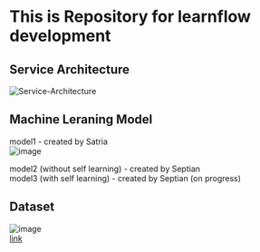 # This is Repository for learnflow development <br />

## Service Architecture <br />
![Service-Architecture](https://github.com/Nivv16/learnflow/assets/142441929/2ea2c136-c73f-403b-a1cf-1ac98529a3f8)


## Machine Leraning Model
model1 - created by Satria <br />
![image](https://github.com/Nivv16/learnflow/assets/142441929/67fd565b-c780-41d9-b510-bab22bf6fa34)

model2 (without self learning) - created by Septian <br />
model3 (with self learning) - created by Septian (on progress) <br />


## Dataset
![image](https://github.com/Nivv16/learnflow/assets/142441929/3058c1b6-0293-466e-a345-b896c059614d)  <br />
[link](https://drive.google.com/drive/folders/1nIeAZ0a7nNCAVLQKjLEniCt8UrIthXI6?usp=sharing)


